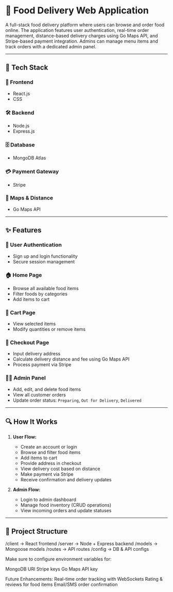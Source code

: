 # 🍔 Food Delivery Web Application

A full-stack food delivery platform where users can browse and order food online. The application features user authentication, real-time order management, distance-based delivery charges using Go Maps API, and Stripe-based payment integration. Admins can manage menu items and track orders with a dedicated admin panel.

---

## 🔧 Tech Stack

### 🚀 Frontend
- React.js
- CSS

### 🛠️ Backend
- Node.js
- Express.js

### 🗄️ Database
- MongoDB Atlas

### 💳 Payment Gateway
- Stripe

### 📍 Maps & Distance
- Go Maps API

---

## ✨ Features

### 🔐 User Authentication
- Sign up and login functionality
- Secure session management

### 🏠 Home Page
- Browse all available food items
- Filter foods by categories
- Add items to cart

### 🛒 Cart Page
- View selected items
- Modify quantities or remove items

### 🧾 Checkout Page
- Input delivery address
- Calculate delivery distance and fee using Go Maps API
- Process payment via Stripe

### 🧑‍🍳 Admin Panel
- Add, edit, and delete food items
- View all customer orders
- Update order status: `Preparing`, `Out for Delivery`, `Delivered`

---

## 🔍 How It Works

1. **User Flow:**
   - Create an account or login
   - Browse and filter food items
   - Add items to cart
   - Provide address in checkout
   - View delivery cost based on distance
   - Make payment via Stripe
   - Receive confirmation and delivery updates

2. **Admin Flow:**
   - Login to admin dashboard
   - Manage food inventory (CRUD operations)
   - View incoming orders and update statuses

---

## 📁 Project Structure

/client → React frontend
/server → Node + Express backend
/models → Mongoose models
/routes → API routes
/config → DB & API configs


Make sure to configure environment variables for:

MongoDB URI
Stripe keys
Go Maps API key


Future Enhancements:
Real-time order tracking with WebSockets
Rating & reviews for food items
Email/SMS order confirmation
